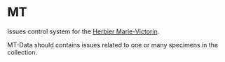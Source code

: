 # MT
Issues control system for the [Herbier Marie-Victorin](http://www.irbv.umontreal.ca/recherche/collections/herbier-marie-victorin).

MT-Data should contains issues related to one or many specimens in the collection.
